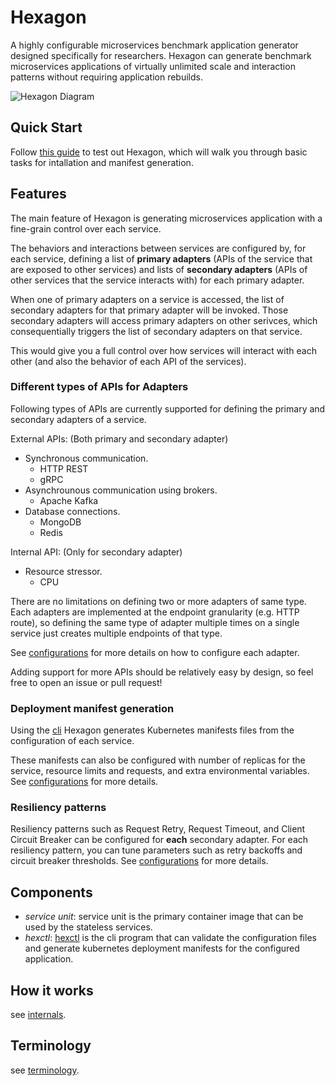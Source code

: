 # Hexagon
A highly configurable microservices benchmark application generator designed specifically for researchers.
Hexagon can generate benchmark microservices applications of virtually unlimited scale and interaction patterns without requiring application rebuilds.

![Hexagon Diagram](./docs/assets/hexagon_main_diagram.png)

## Quick Start
Follow [this guide](./docs/quickstart.md) to test out Hexagon, which will walk you through basic tasks for intallation and manifest generation.

## Features
The main feature of Hexagon is generating microservices application with a fine-grain control over each service.

The behaviors and interactions between services are configured by, for each service, defining a list of **primary adapters** (APIs of the service that are exposed to other services) and lists of **secondary adapters** (APIs of other services that the service interacts with) for each primary adapter.

When one of primary adapters on a service is accessed, the list of secondary adapters for that primary adapter will be invoked. Those secondary adapters will access primary adapters on other serivces, which consequentially triggers the list of secondary adapters on that service.

This would give you a full control over how services will interact with each other (and also the behavior of each API of the services).

### Different types of APIs for Adapters
Following types of APIs are currently supported for defining the primary and secondary adapters of a service.

External APIs: (Both primary and secondary adapter)
- Synchronous communication.
    - HTTP REST
    - gRPC
- Asynchrounous communication using brokers.
    - Apache Kafka
- Database connections.
    - MongoDB
    - Redis

Internal API: (Only for secondary adapter)
- Resource stressor.
    - CPU

There are no limitations on defining two or more adapters of same type. Each adapters are implemented at the endpoint granularity (e.g. HTTP route), so defining the same type of adapter multiple times on a single service just creates multiple endpoints of that type.

See [configurations](./docs/api/v1/configuration.md) for more details on how to configure each adapter.

Adding support for more APIs should be relatively easy by design, so feel free to open an issue or pull request!

### Deployment manifest generation
Using the [cli](./cmd/hexctl/) Hexagon generates Kubernetes manifests files from the configuration of each service.

These manifests can also be configured with number of replicas for the service, resource limits and requests, and extra environmental variables. See [configurations](./docs/api/v1/configuration.md) for more details.

### Resiliency patterns
Resiliency patterns such as Request Retry, Request Timeout, and Client Circuit Breaker can be configured for **each** secondary adapter. For each resiliency pattern, you can tune parameters such as retry backoffs and circuit breaker thresholds.
See [configurations](./docs/api/v1/configuration.md) for more details.

## Components
- *service unit*: service unit is the primary container image that can be used by the stateless services.
- *hexctl*: [hexctl](./docs/hexctl.md) is the cli program that can validate the configuration files and generate kubernetes deployment manifests for the configured application.

## How it works
see [internals](./docs/internals.md).

## Terminology
see [terminology](./docs/terminology.md).
